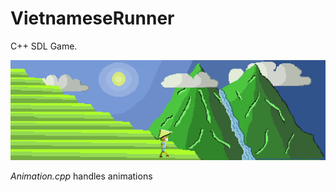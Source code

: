 # VietnameseRunner

C++ SDL Game.

![Walking Man](tut-pics/man-walking-gif.gif)

_Animation.cpp_ handles animations
